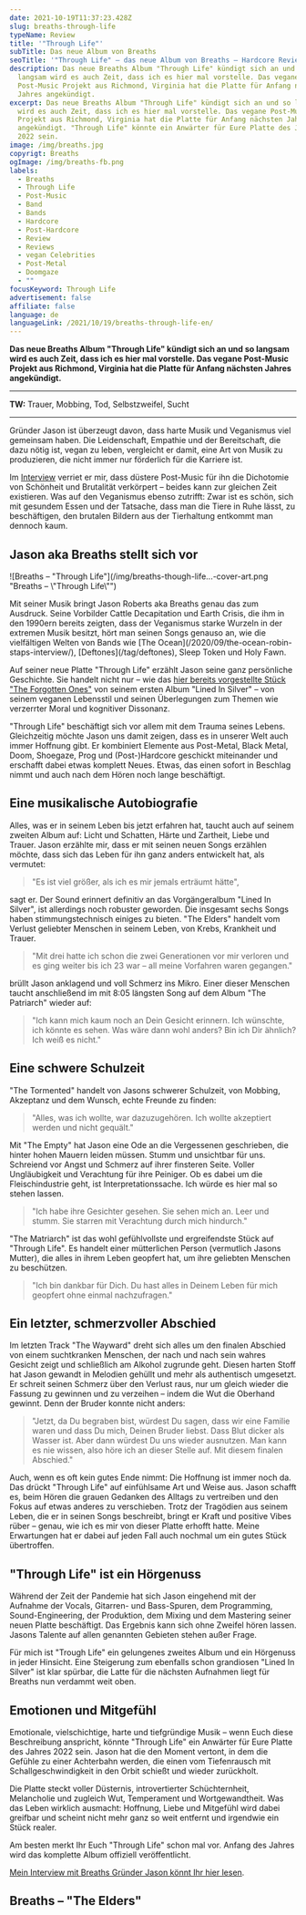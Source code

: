 ```yaml
---
date: 2021-10-19T11:37:23.428Z
slug: breaths-through-life
typeName: Review
title: '"Through Life"'
subTitle: Das neue Album von Breaths
seoTitle: '"Through Life" – das neue Album von Breaths – Hardcore Review'
description: Das neue Breaths Album "Through Life" kündigt sich an und so
  langsam wird es auch Zeit, dass ich es hier mal vorstelle. Das vegane
  Post-Music Projekt aus Richmond, Virginia hat die Platte für Anfang nächsten
  Jahres angekündigt.
excerpt: Das neue Breaths Album "Through Life" kündigt sich an und so langsam
  wird es auch Zeit, dass ich es hier mal vorstelle. Das vegane Post-Music
  Projekt aus Richmond, Virginia hat die Platte für Anfang nächsten Jahres
  angekündigt. "Through Life" könnte ein Anwärter für Eure Platte des Jahres
  2022 sein.
image: /img/breaths.jpg
copyrigt: Breaths
ogImage: /img/breaths-fb.png
labels:
  - Breaths
  - Through Life
  - Post-Music
  - Band
  - Bands
  - Hardcore
  - Post-Hardcore
  - Review
  - Reviews
  - vegan Celebrities
  - Post-Metal
  - Doomgaze
  - ""
focusKeyword: Through Life
advertisement: false
affiliate: false
language: de
languageLink: /2021/10/19/breaths-through-life-en/
---
```

**Das neue Breaths Album "Through Life" kündigt sich an und so langsam wird es auch Zeit, dass ich es hier mal vorstelle. Das vegane Post-Music Projekt aus Richmond, Virginia hat die Platte für Anfang nächsten Jahres angekündigt.**

---

**TW:** Trauer, Mobbing, Tod, Selbstzweifel, Sucht

---

Gründer Jason ist überzeugt davon, dass harte Musik und Veganismus viel gemeinsam haben. Die Leidenschaft, Empathie und der Bereitschaft, die dazu nötig ist, vegan zu leben, vergleicht er damit, eine Art von Musik zu produzieren, die nicht immer nur förderlich für die Karriere ist. 

Im [Interview](/2021/02/breaths-interview/) verriet er mir, dass düstere Post-Music für ihn die Dichotomie von Schönheit und Brutalität verkörpert – beides kann zur gleichen Zeit existieren. Was auf den Veganismus ebenso zutrifft: Zwar ist es schön, sich mit gesundem Essen und der Tatsache, dass man die Tiere in Ruhe lässt, zu beschäftigen, den brutalen Bildern aus der Tierhaltung entkommt man dennoch kaum.

## Jason aka Breaths stellt sich vor

![Breaths – "Through Life"](/img/breaths-though-life...-cover-art.png "Breaths – \\"Through Life\\"")

Mit seiner Musik bringt Jason Roberts aka Breaths genau das zum Ausdruck. Seine Vorbilder Cattle Decapitation und Earth Crisis, die ihm in den 1990ern bereits zeigten, dass der Veganismus starke Wurzeln in der extremen Musik besitzt, hört man seinen Songs genauso an, wie die vielfältigen Welten von Bands wie \[The Ocean](/2020/09/the-ocean-robin-staps-interview/), \[Deftones](/tag/deftones), Sleep Token und Holy Fawn.

Auf seiner neue Platte "Through Life" erzählt Jason seine ganz persönliche Geschichte. Sie handelt nicht nur – wie das [hier bereits vorgestellte Stück "The Forgotten Ones"](/2021/01/breaths-the-forgotten-ones/) von seinem ersten Album "Lined In Silver" – von seinem veganen Lebensstil und seinen Überlegungen zum Themen wie verzerrter Moral und kognitiver Dissonanz.

"Through Life" beschäftigt sich vor allem mit dem Trauma seines Lebens. Gleichzeitig möchte Jason uns damit zeigen, dass es in unserer Welt auch immer Hoffnung gibt. Er kombiniert Elemente aus Post-Metal, Black Metal, Doom, Shoegaze, Prog und (Post-)Hardcore geschickt miteinander und erschafft dabei etwas komplett Neues. Etwas, das einen sofort in Beschlag nimmt und auch nach dem Hören noch lange beschäftigt.

## Eine musikalische Autobiografie

Alles, was er in seinem Leben bis jetzt erfahren hat, taucht auch auf seinem zweiten Album auf: Licht und Schatten, Härte und Zartheit, Liebe und Trauer. Jason erzählte mir, dass er mit seinen neuen Songs erzählen möchte, dass sich das Leben für ihn ganz anders entwickelt hat, als vermutet:

> "Es ist viel größer, als ich es mir jemals erträumt hätte",

sagt er. Der Sound erinnert definitiv an das Vorgängeralbum "Lined In Silver", ist allerdings noch robuster geworden. Die insgesamt sechs Songs haben stimmungstechnisch einiges zu bieten. "The Elders" handelt vom Verlust geliebter Menschen in seinem Leben, von Krebs, Krankheit und Trauer. 

> "Mit drei hatte ich schon die zwei Generationen vor mir verloren und es ging weiter bis ich 23 war – all meine Vorfahren waren gegangen."

brüllt Jason anklagend und voll Schmerz ins Mikro. Einer dieser Menschen taucht anschließend im mit 8:05 längsten Song auf dem Album "The Patriarch" wieder auf: 

> "Ich kann mich kaum noch an Dein Gesicht erinnern. Ich wünschte, ich könnte es sehen. Was wäre dann wohl anders? Bin ich Dir ähnlich? Ich weiß es nicht."

## Eine schwere Schulzeit

"The Tormented" handelt von Jasons schwerer Schulzeit, von Mobbing, Akzeptanz und dem Wunsch, echte Freunde zu finden: 

> "Alles, was ich wollte, war dazuzugehören. Ich wollte akzeptiert werden und nicht gequält."

Mit "The Empty" hat Jason eine Ode an die Vergessenen geschrieben, die hinter hohen Mauern leiden müssen. Stumm und unsichtbar für uns. Schreiend vor Angst und Schmerz auf ihrer finsteren Seite. Voller Ungläubigkeit und Verachtung für ihre Peiniger. Ob es dabei um die Fleischindustrie geht, ist Interpretationssache. Ich würde es hier mal so stehen lassen.

> "Ich habe ihre Gesichter gesehen. Sie sehen mich an. Leer und stumm. Sie starren mit Verachtung durch mich hindurch."

"The Matriarch" ist das wohl gefühlvollste und ergreifendste Stück auf "Through Life". Es handelt einer mütterlichen Person (vermutlich Jasons Mutter), die alles in ihrem Leben geopfert hat, um ihre geliebten Menschen zu beschützen.

> "Ich bin dankbar für Dich. Du hast alles in Deinem Leben für mich geopfert ohne einmal nachzufragen."

## Ein letzter, schmerzvoller Abschied

Im letzten Track "The Wayward" dreht sich alles um den finalen Abschied von einem suchtkranken Menschen, der nach und nach sein wahres Gesicht zeigt und schließlich am Alkohol zugrunde geht. Diesen harten Stoff hat Jason gewandt in Melodien gehüllt und mehr als authentisch umgesetzt. Er schreit seinen Schmerz über den Verlust raus, nur um gleich wieder die Fassung zu gewinnen und zu verzeihen – indem die Wut die Oberhand gewinnt. Denn der Bruder konnte nicht anders:

> "Jetzt, da Du begraben bist, würdest Du sagen, dass wir eine Familie waren und dass Du mich, Deinen Bruder liebst. Dass Blut dicker als Wasser ist. Aber dann würdest Du uns wieder ausnutzen. Man kann es nie wissen, also höre ich an dieser Stelle auf. Mit diesem finalen Abschied."

Auch, wenn es oft kein gutes Ende nimmt: Die Hoffnung ist immer noch da. Das drückt "Through Life" auf einfühlsame Art und Weise aus. Jason schafft es, beim Hören die grauen Gedanken des Alltags zu vertreiben und den Fokus auf etwas anderes zu verschieben. Trotz der Tragödien aus seinem Leben, die er in seinen Songs beschreibt, bringt er Kraft und positive Vibes rüber – genau, wie ich es mir von dieser Platte erhofft hatte. Meine Erwartungen hat er dabei auf jeden Fall auch nochmal um ein gutes Stück übertroffen.

## "Through Life" ist ein Hörgenuss

Während der Zeit der Pandemie hat sich Jason eingehend mit der Aufnahme der Vocals, Gitarren- und Bass-Spuren, dem Programming, Sound-Engineering, der Produktion, dem Mixing und dem Mastering seiner neuen Platte beschäftigt. Das Ergebnis kann sich ohne Zweifel hören lassen. Jasons Talente auf allen genannten Gebieten stehen außer Frage.

Für mich ist "Trough Life" ein gelungenes zweites Album und ein Hörgenuss in jeder Hinsicht. Eine Steigerung zum ebenfalls schon grandiosen "Lined In Silver" ist klar spürbar, die Latte für die nächsten Aufnahmen liegt für Breaths nun verdammt weit oben.

## Emotionen und Mitgefühl

Emotionale, vielschichtige, harte und tiefgründige Musik – wenn Euch diese Beschreibung anspricht, könnte "Through Life" ein Anwärter für Eure Platte des Jahres 2022 sein. Jason hat die den Moment vertont, in dem die Gefühle zu einer Achterbahn werden, die einen vom Tiefenrausch mit Schallgeschwindigkeit in den Orbit schießt und wieder zurückholt.

Die Platte steckt voller Düsternis, introvertierter Schüchternheit, Melancholie und zugleich Wut, Temperament und Wortgewandtheit. Was das Leben wirklich ausmacht: Hoffnung, Liebe und Mitgefühl wird dabei greifbar und scheint nicht mehr ganz so weit entfernt und irgendwie ein Stück realer.

Am besten merkt Ihr Euch "Through Life" schon mal vor. Anfang des Jahres wird das komplette Album offiziell veröffentlicht.

[Mein Interview mit Breaths Gründer Jason könnt Ihr hier lesen](/2021/02/breaths-interview/).

## Breaths – "The Elders"

<YouTube id="NqMV_do9k9s" />